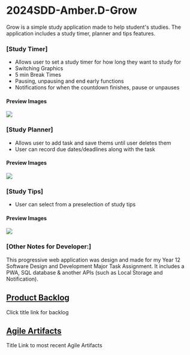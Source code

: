 # 2024SDD-Amber.D-Grow
Grow is a simple study application made to help student's studies. The application includes a study timer, planner and tips features. 

### [Study Timer] 
- Allows user to set a study timer for how long they want to study for 
- Switching Graphics
- 5 min Break Times
- Pausing, unpausing and end early functions 
- Notifications for when the countdown finishes, pause or unpauses

#### Preview Images
![](https://github.com/TempeHS/2024SDD-Amber.D-Grow/blob/main/previewImages/TimerPV.png)

### [Study Planner] 
- Allows user to add task and save thems until user deletes them 
- User can record due dates/deadlines along with the task 

#### Preview Images
![](https://github.com/TempeHS/2024SDD-Amber.D-Grow/blob/main/previewImages/PlannerPV.png)

### [Study Tips]
- User can select from a preselection of study tips

#### Preview Images 
![](https://github.com/TempeHS/2024SDD-Amber.D-Grow/blob/main/previewImages/TipsPV.png)

### [Other Notes for Developer:] 
This progressive web application was design and made for my Year 12 Software Design and Development Major Task Assignment. 
It includes a PWA, SQL database & another APIs (such as Local Storage and Notification).

## [Product Backlog](/productBacklog.md)
Click title link for backlog

## [Agile Artifacts](/AgileArtifacts.md)
Title Link to most recent Agile Artifacts
